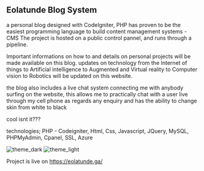 ## Eolatunde Blog System
a personal blog designed with CodeIgniter, PHP has proven to be the easiest programming language to build content management systems - CMS
The project is hosted on a public control pannel, and runs through a pipeline. 

Important informations on how to and details on personal projects will be made available on this blog. updates on technology from the Internet 
of things to Artificial intelligence to Augmented and Virtual reality to Computer vision to Robotics will be updated on this website. 

the blog also includes a live chat system connecting me with anybody surfing on the website, this allows me to practically chat with a user live 
through my cell phone as regards any enquiry and has the ability to change skin from white to black

cool isnt it???

technologies; PHP - Codeigniter, Html, Css, Javascript, JQuery, MySQL, PHPMyAdmin, Cpanel, SSL, Azure

![theme_dark](https://user-images.githubusercontent.com/56154525/202486117-6323bc69-cc67-4386-ae56-56320705f669.jpg)
![theme_light](https://user-images.githubusercontent.com/56154525/202486289-3a4275d4-a302-4484-9947-1062e4e857cc.jpg)


Project is live on https://eolatunde.ga/
